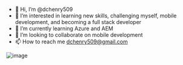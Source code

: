 - 👋 Hi, I’m @dchenry509
- 👀 I’m interested in learning new skills, challenging myself, mobile development, and becoming a full stack developer
- 🌱 I’m currently learning Azure and AEM
- 💞️ I’m looking to collaborate on mobile development
- 📫 How to reach me dchenry509@gmail.com

![image](https://user-images.githubusercontent.com/60327302/179847207-ea54eb6b-c860-4bf7-a1e2-2f98c4e46535.png)

<!---
dchenry509/dchenry509 is a ✨ special ✨ repository because its `README.md` (this file) appears on your GitHub profile.
You can click the Preview link to take a look at your changes.
--->
